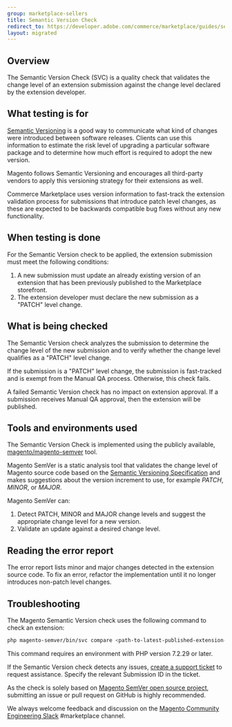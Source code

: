 ```yaml
---
group: marketplace-sellers
title: Semantic Version Check
redirect_to: https://developer.adobe.com/commerce/marketplace/guides/sellers/semantic-version-check/
layout: migrated
---
```


## Overview

The Semantic Version Check (SVC) is a quality check that validates the change level of an extension submission against the change level declared by the extension developer.

## What testing is for

[Semantic Versioning](https://semver.org/) is a good way to communicate what kind of changes were introduced between software releases. Clients can use this information to estimate the risk level of upgrading a particular software package and to determine how much effort is required to adopt the new version.

Magento follows Semantic Versioning and encourages all third-party vendors to apply this versioning strategy for their extensions as well.

Commerce Marketplace uses version information to fast-track the extension validation process for submissions that introduce patch level changes, as these are expected to be backwards compatible bug fixes without any new functionality.

## When testing is done

For the Semantic Version check to be applied, the extension submission must meet the following conditions:

1. A new submission must update an already existing version of an extension that has been previously published to the Marketplace storefront.
1. The extension developer must declare the new submission as a "PATCH" level change.

## What is being checked

The Semantic Version check analyzes the submission to determine the change level of the new submission and to verify whether the change level qualifies as a "PATCH" level change.

If the submission is a "PATCH" level change, the submission is fast-tracked and is exempt from the Manual QA process. Otherwise, this check fails.

A failed Semantic Version check has no impact on extension approval. If a submission receives Manual QA approval, then the extension will be published.

## Tools and environments used

The Semantic Version Check is implemented using the publicly available, [magento/magento-semver](https://github.com/magento/magento-semver) tool.

Magento SemVer is a static analysis tool that validates the change level of Magento source code based on the [Semantic Versioning Specification](https://semver.org/) and makes suggestions about the version increment to use, for example _PATCH_, _MINOR_, or _MAJOR_.

Magento SemVer can:

1. Detect PATCH, MINOR and MAJOR change levels and suggest the appropriate change level for a new version.
1. Validate an update against a desired change level.

## Reading the error report

The error report lists minor and major changes detected in the extension source code.  To fix an error, refactor the implementation until it no longer introduces non-patch level changes.

## Troubleshooting

The Magento Semantic Version check uses the following command to check an extension:

```bash
php magento-semver/bin/svc compare <path-to-latest-published-extension-version> <path-to-submitted-extension-version> 1
```

This command requires an environment with PHP version 7.2.29 or later.

If the Semantic Version check detects any issues, [create a support ticket](https://marketplacesupport.magento.com/hc/en-us) to request assistance. Specify the relevant Submission ID in the ticket.

As the check is solely based on [Magento SemVer open source project](https://github.com/magento/magento-semver), submitting an issue or pull request on GitHub is highly recommended.

We always welcome feedback and discussion on the [Magento Community Engineering Slack](https://magentocommeng.slack.com/archives/C7SL5CGDN) #marketplace channel.
